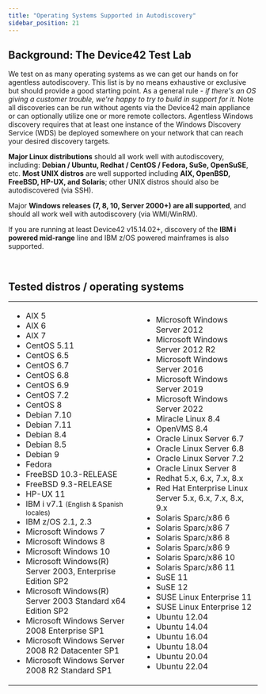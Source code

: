 ```yaml
---
title: "Operating Systems Supported in Autodiscovery"
sidebar_position: 21
---
```


## Background: The Device42 Test Lab

We test on as many operating systems as we can get our hands on for agentless autodiscovery. This list is by no means exhaustive or exclusive but should provide a good starting point. As a general rule - _if there's an OS giving a customer trouble, we're happy to try to build in support for it._ Note all discoveries can be run without agents via the Device42 main appliance or can optionally utilize one or more remote collectors. Agentless Windows discovery requires that at least one instance of the Windows Discovery Service (WDS) be deployed somewhere on your network that can reach your desired discovery targets.

**Major Linux distributions** should all work well with autodiscovery, including: **Debian / Ubuntu, Redhat / CentOS / Fedora, SuSe, OpenSuSE**, etc. **Most UNIX distros** are well supported including **AIX, OpenBSD, FreeBSD, HP-UX, and Solaris**; other UNIX distros should also be autodiscovered (via SSH).

Major **Windows releases (7, 8, 10, Server 2000+) are all supported**, and should all work well with autodiscovery (via WMI/WinRM).

If you are running at least Device42 v15.14.02+, discovery of the **IBM i powered mid-range** line and IBM z/OS powered mainframes is also supported.

 

## Tested distros / operating systems

<table>
  <tbody>
    <tr>
      <td width="450">
        <ul>
          <li>AIX 5</li>
          <li>AIX 6</li>
          <li>AIX 7</li>
          <li>CentOS 5.11</li>
          <li>CentOS 6.5</li>
          <li>CentOS 6.7</li>
          <li>CentOS 6.8</li>
          <li>CentOS 6.9</li>
          <li>CentOS 7.2</li>
          <li>CentOS 8</li>
          <li>Debian 7.10</li>
          <li>Debian 7.11</li>
          <li>Debian 8.4</li>
          <li>Debian 8.5</li>
          <li>Debian 9</li>
          <li>Fedora</li>
          <li>FreeBSD 10.3-RELEASE</li>
          <li>FreeBSD 9.3-RELEASE</li>
          <li>HP-UX 11</li>
          <li>IBM i v7.1 <small>(English & Spanish locales)</small></li>
          <li>IBM z/OS 2.1, 2.3</li>
          <li>Microsoft Windows 7</li>
          <li>Microsoft Windows 8</li>
          <li>Microsoft Windows 10</li>
          <li>Microsoft Windows(R) Server 2003, Enterprise Edition SP2</li>
          <li>Microsoft Windows(R) Server 2003 Standard x64 Edition SP2</li>
          <li>Microsoft Windows Server 2008 Enterprise SP1</li>
          <li>Microsoft Windows Server 2008 R2 Datacenter SP1</li>
          <li>Microsoft Windows Server 2008 R2 Standard SP1</li>
        </ul>
      </td>
      <td width="414">
        <ul>
          <li>Microsoft Windows Server 2012</li>
          <li>Microsoft Windows Server 2012 R2</li>
          <li>Microsoft Windows Server 2016</li>
          <li>Microsoft Windows Server 2019</li>
          <li>Microsoft Windows Server 2022</li>
          <li>Miracle Linux 8.4</li>
          <li>OpenVMS 8.4</li>
          <li>Oracle Linux Server 6.7</li>
          <li>Oracle Linux Server 6.8</li>
          <li>Oracle Linux Server 7.2</li>
          <li>Oracle Linux Server 8</li>
          <li>Redhat 5.x, 6.x, 7.x, 8.x</li>
          <li>Red Hat Enterprise Linux Server 5.x, 6.x, 7.x, 8.x, 9.x</li>
          <li>Solaris Sparc/x86 6</li>
          <li>Solaris Sparc/x86 7</li>
          <li>Solaris Sparc/x86 8</li>
          <li>Solaris Sparc/x86 9</li>
          <li>Solaris Sparc/x86 10</li>
          <li>Solaris Sparc/x86 11</li>
          <li>SuSE 11</li>
          <li>SuSE 12</li>
          <li>SUSE Linux Enterprise 11</li>
          <li>SUSE Linux Enterprise 12</li>
          <li>Ubuntu 12.04</li>
          <li>Ubuntu 14.04</li>
          <li>Ubuntu 16.04</li>
          <li>Ubuntu 18.04</li>
          <li>Ubuntu 20.04</li>
          <li>Ubuntu 22.04</li>
        </ul>
      </td>
    </tr>
  </tbody>
</table>
